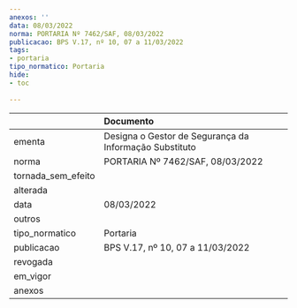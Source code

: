 ```yaml
---
anexos: ''
data: 08/03/2022
norma: PORTARIA Nº 7462/SAF, 08/03/2022
publicacao: BPS V.17, nº 10, 07 a 11/03/2022
tags:
- portaria
tipo_normatico: Portaria
hide: 
- toc 
 
---
```


|                    | Documento                                              |
|:-------------------|:-------------------------------------------------------|
| ementa             | Designa o Gestor de Segurança da Informação Substituto |
| norma              | PORTARIA Nº 7462/SAF, 08/03/2022                       |
| tornada_sem_efeito |                                                        |
| alterada           |                                                        |
| data               | 08/03/2022                                             |
| outros             |                                                        |
| tipo_normatico     | Portaria                                               |
| publicacao         | BPS V.17, nº 10, 07 a 11/03/2022                       |
| revogada           |                                                        |
| em_vigor           |                                                        |
| anexos             |                                                        |